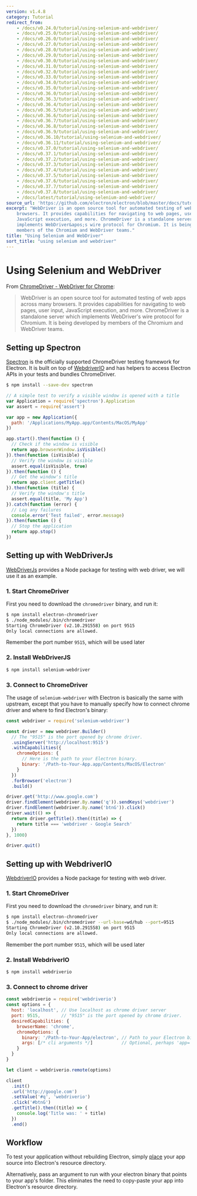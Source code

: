 ```yaml
---
version: v1.4.8
category: Tutorial
redirect_from:
    - /docs/v0.24.0/tutorial/using-selenium-and-webdriver/
    - /docs/v0.25.0/tutorial/using-selenium-and-webdriver/
    - /docs/v0.26.0/tutorial/using-selenium-and-webdriver/
    - /docs/v0.27.0/tutorial/using-selenium-and-webdriver/
    - /docs/v0.28.0/tutorial/using-selenium-and-webdriver/
    - /docs/v0.29.0/tutorial/using-selenium-and-webdriver/
    - /docs/v0.30.0/tutorial/using-selenium-and-webdriver/
    - /docs/v0.31.0/tutorial/using-selenium-and-webdriver/
    - /docs/v0.32.0/tutorial/using-selenium-and-webdriver/
    - /docs/v0.33.0/tutorial/using-selenium-and-webdriver/
    - /docs/v0.34.0/tutorial/using-selenium-and-webdriver/
    - /docs/v0.35.0/tutorial/using-selenium-and-webdriver/
    - /docs/v0.36.0/tutorial/using-selenium-and-webdriver/
    - /docs/v0.36.3/tutorial/using-selenium-and-webdriver/
    - /docs/v0.36.4/tutorial/using-selenium-and-webdriver/
    - /docs/v0.36.5/tutorial/using-selenium-and-webdriver/
    - /docs/v0.36.6/tutorial/using-selenium-and-webdriver/
    - /docs/v0.36.7/tutorial/using-selenium-and-webdriver/
    - /docs/v0.36.8/tutorial/using-selenium-and-webdriver/
    - /docs/v0.36.9/tutorial/using-selenium-and-webdriver/
    - /docs/v0.36.10/tutorial/using-selenium-and-webdriver/
    - /docs/v0.36.11/tutorial/using-selenium-and-webdriver/
    - /docs/v0.37.0/tutorial/using-selenium-and-webdriver/
    - /docs/v0.37.1/tutorial/using-selenium-and-webdriver/
    - /docs/v0.37.2/tutorial/using-selenium-and-webdriver/
    - /docs/v0.37.3/tutorial/using-selenium-and-webdriver/
    - /docs/v0.37.4/tutorial/using-selenium-and-webdriver/
    - /docs/v0.37.5/tutorial/using-selenium-and-webdriver/
    - /docs/v0.37.6/tutorial/using-selenium-and-webdriver/
    - /docs/v0.37.7/tutorial/using-selenium-and-webdriver/
    - /docs/v0.37.8/tutorial/using-selenium-and-webdriver/
    - /docs/latest/tutorial/using-selenium-and-webdriver/
source_url: 'https://github.com/electron/electron/blob/master/docs/tutorial/using-selenium-and-webdriver.md'
excerpt: "WebDriver is an open source tool for automated testing of web apps across many
    browsers. It provides capabilities for navigating to web pages, user input,
    JavaScript execution, and more. ChromeDriver is a standalone server which
    implements WebDriver&apos;s wire protocol for Chromium. It is being developed by
    members of the Chromium and WebDriver teams."
title: "Using Selenium and WebDriver"
sort_title: "using selenium and webdriver"
---
```


# Using Selenium and WebDriver

From [ChromeDriver - WebDriver for Chrome][chrome-driver]:

> WebDriver is an open source tool for automated testing of web apps across many
> browsers. It provides capabilities for navigating to web pages, user input,
> JavaScript execution, and more. ChromeDriver is a standalone server which
> implements WebDriver's wire protocol for Chromium. It is being developed by
> members of the Chromium and WebDriver teams.

## Setting up Spectron

[Spectron][spectron] is the officially supported ChromeDriver testing framework
for Electron. It is built on top of [WebdriverIO](http://webdriver.io/) and
has helpers to access Electron APIs in your tests and bundles ChromeDriver.

```bash
$ npm install --save-dev spectron
```

```javascript
// A simple test to verify a visible window is opened with a title
var Application = require('spectron').Application
var assert = require('assert')

var app = new Application({
  path: '/Applications/MyApp.app/Contents/MacOS/MyApp'
})

app.start().then(function () {
  // Check if the window is visible
  return app.browserWindow.isVisible()
}).then(function (isVisible) {
  // Verify the window is visible
  assert.equal(isVisible, true)
}).then(function () {
  // Get the window's title
  return app.client.getTitle()
}).then(function (title) {
  // Verify the window's title
  assert.equal(title, 'My App')
}).catch(function (error) {
  // Log any failures
  console.error('Test failed', error.message)
}).then(function () {
  // Stop the application
  return app.stop()
})
```

## Setting up with WebDriverJs

[WebDriverJs](https://code.google.com/p/selenium/wiki/WebDriverJs) provides
a Node package for testing with web driver, we will use it as an example.

### 1. Start ChromeDriver

First you need to download the `chromedriver` binary, and run it:

```bash
$ npm install electron-chromedriver
$ ./node_modules/.bin/chromedriver
Starting ChromeDriver (v2.10.291558) on port 9515
Only local connections are allowed.
```

Remember the port number `9515`, which will be used later

### 2. Install WebDriverJS

```bash
$ npm install selenium-webdriver
```

### 3. Connect to ChromeDriver

The usage of `selenium-webdriver` with Electron is basically the same with
upstream, except that you have to manually specify how to connect chrome driver
and where to find Electron's binary:

```javascript
const webdriver = require('selenium-webdriver')

const driver = new webdriver.Builder()
  // The "9515" is the port opened by chrome driver.
  .usingServer('http://localhost:9515')
  .withCapabilities({
    chromeOptions: {
      // Here is the path to your Electron binary.
      binary: '/Path-to-Your-App.app/Contents/MacOS/Electron'
    }
  })
  .forBrowser('electron')
  .build()

driver.get('http://www.google.com')
driver.findElement(webdriver.By.name('q')).sendKeys('webdriver')
driver.findElement(webdriver.By.name('btnG')).click()
driver.wait(() => {
  return driver.getTitle().then((title) => {
    return title === 'webdriver - Google Search'
  })
}, 1000)

driver.quit()
```

## Setting up with WebdriverIO

[WebdriverIO](http://webdriver.io/) provides a Node package for testing with web
driver.

### 1. Start ChromeDriver

First you need to download the `chromedriver` binary, and run it:

```bash
$ npm install electron-chromedriver
$ ./node_modules/.bin/chromedriver --url-base=wd/hub --port=9515
Starting ChromeDriver (v2.10.291558) on port 9515
Only local connections are allowed.
```

Remember the port number `9515`, which will be used later

### 2. Install WebdriverIO

```bash
$ npm install webdriverio
```

### 3. Connect to chrome driver

```javascript
const webdriverio = require('webdriverio')
const options = {
  host: 'localhost', // Use localhost as chrome driver server
  port: 9515,        // "9515" is the port opened by chrome driver.
  desiredCapabilities: {
    browserName: 'chrome',
    chromeOptions: {
      binary: '/Path-to-Your-App/electron', // Path to your Electron binary.
      args: [/* cli arguments */]           // Optional, perhaps 'app=' + /path/to/your/app/
    }
  }
}

let client = webdriverio.remote(options)

client
  .init()
  .url('http://google.com')
  .setValue('#q', 'webdriverio')
  .click('#btnG')
  .getTitle().then((title) => {
    console.log('Title was: ' + title)
  })
  .end()
```

## Workflow

To test your application without rebuilding Electron, simply
[place](https://github.com/electron/electron/blob/master/docs/tutorial/application-distribution.md)
your app source into Electron's resource directory.

Alternatively, pass an argument to run with your electron binary that points to
your app's folder. This eliminates the need to copy-paste your app into
Electron's resource directory.

[chrome-driver]: https://sites.google.com/a/chromium.org/chromedriver/
[spectron]: http://electron.atom.io/spectron
